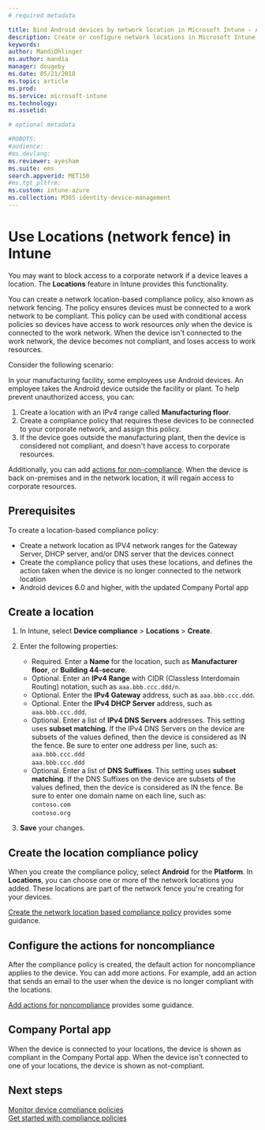 ```yaml
---
# required metadata

title: Bind Android devices by network location in Microsoft Intune - Azure | Microsoft Docs
description: Create or configure network locations in Microsoft Intune for Android devices. You can mark devices as noncompliant based on the device's network location. If the device goes outside the network location, you can block access to company resources.
keywords:
author: MandiOhlinger
ms.author: mandia
manager: dougeby
ms.date: 05/21/2018
ms.topic: article
ms.prod:
ms.service: microsoft-intune
ms.technology:
ms.assetid: 

# optional metadata

#ROBOTS:
#audience:
#ms.devlang:
ms.reviewer: ayesham
ms.suite: ems
search.appverid: MET150
#ms.tgt_pltfrm:
ms.custom: intune-azure
ms.collection: M365-identity-device-management
---
```


# Use Locations (network fence) in Intune

You may want to block access to a corporate network if a device leaves a location. The **Locations** feature in Intune provides this functionality. 

You can create a network location-based compliance policy, also known as network fencing. The policy ensures devices must be connected to a work network to be compliant. This policy can be used with conditional access policies so devices have access to work resources *only* when the device is connected to the work network. When the device isn't connected to the work network, the device becomes not compliant, and loses access to work resources.

Consider the following scenario:

In your manufacturing facility, some employees use Android devices. An employee takes the Android device outside the facility or plant. To help prevent unauthorized access, you can:

1. Create a location with an IPv4 range called **Manufacturing floor**.
2. Create a compliance policy that requires these devices to be connected to your corporate network, and assign this policy.
3. If the device goes outside the manufacturing plant, then the device is considered not compliant, and doesn't have access to corporate resources.

Additionally, you can add [actions for non-compliance](#configure-the-actions-for-noncompliance). When the device is back on-premises and in the network location, it will regain access to corporate resources.

## Prerequisites

To create a location-based compliance policy:

- Create a network location as IPV4 network ranges for the Gateway Server, DHCP server, and/or DNS server that the devices connect
- Create the compliance policy that uses these locations, and defines the action taken when the device is no longer connected to the network location
- Android devices 6.0 and higher, with the updated Company Portal app

## Create a location

1. In Intune, select **Device compliance** > **Locations** > **Create**.

2. Enter the following properties:  

   - Required. Enter a **Name** for the location, such as **Manufacturer floor**, or **Building 44-secure**.
   - Optional. Enter an **IPv4 Range** with CIDR (Classless Interdomain Routing) notation, such as `aaa.bbb.ccc.ddd/n`.
   - Optional. Enter the **IPv4 Gateway** address, such as `aaa.bbb.ccc.ddd`.
   - Optional. Enter the **IPv4 DHCP Server** address, such as `aaa.bbb.ccc.ddd`.
   - Optional. Enter a list of **IPv4 DNS Servers** addresses. This setting uses **subset matching**. If the IPv4 DNS Servers on the device are subsets of the values defined, then the device is considered as IN the fence. Be sure to enter one address per line, such as:  
     `aaa.bbb.ccc.ddd`  
     `aaa.bbb.ccc.ddd`
   - Optional. Enter a list of **DNS Suffixes**. This setting uses **subset matching**. If the DNS Suffixes on the device are subsets of the values defined, then the device is considered as IN the fence. Be sure to enter one domain name on each line, such as:  
     `contoso.com`  
     `contoso.org`

3. **Save** your changes.

## Create the location compliance policy

When you create the compliance policy, select **Android** for the **Platform**. In **Locations**, you can choose one or more of the network locations you added. These locations are part of the network fence you're creating for your devices.

[Create the network location based compliance policy](compliance-policy-create-android.md#locations) provides some guidance.

## Configure the actions for noncompliance

After the compliance policy is created, the default action for noncompliance applies to the device. You can add more actions. For example, add an action that sends an email to the user when the device is no longer compliant with the locations.

[Add actions for noncompliance](actions-for-noncompliance.md) provides some guidance.

## Company Portal app

When the device is connected to your locations, the device is shown as compliant in the Company Portal app. When the device isn't connected to one of your locations, the device is shown as not-compliant.

## Next steps
[Monitor device compliance policies](compliance-policy-monitor.md)  
[Get started with compliance policies](device-compliance-get-started.md)
